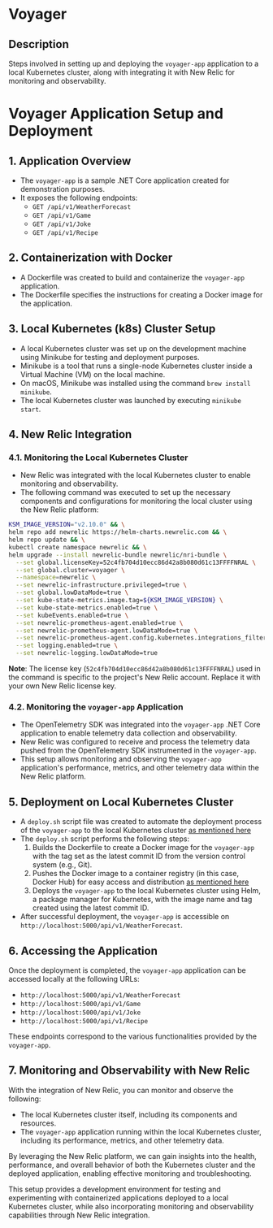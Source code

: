 # Voyager

## Description

Steps involved in setting up and deploying the `voyager-app` application to a local Kubernetes cluster, along with integrating it with New Relic for monitoring and observability.

# Voyager Application Setup and Deployment

## 1. Application Overview

- The `voyager-app` is a sample .NET Core application created for demonstration purposes.
- It exposes the following endpoints:
  - `GET /api/v1/WeatherForecast`
  - `GET /api/v1/Game`
  - `GET /api/v1/Joke`
  - `GET /api/v1/Recipe`

## 2. Containerization with Docker

- A Dockerfile was created to build and containerize the `voyager-app` application.
- The Dockerfile specifies the instructions for creating a Docker image for the application.

## 3. Local Kubernetes (k8s) Cluster Setup

- A local Kubernetes cluster was set up on the development machine using Minikube for testing and deployment purposes.
- Minikube is a tool that runs a single-node Kubernetes cluster inside a Virtual Machine (VM) on the local machine.
- On macOS, Minikube was installed using the command `brew install minikube`.
- The local Kubernetes cluster was launched by executing `minikube start`.

## 4. New Relic Integration

### 4.1. Monitoring the Local Kubernetes Cluster

- New Relic was integrated with the local Kubernetes cluster to enable monitoring and observability.
- The following command was executed to set up the necessary components and configurations for monitoring the local cluster using the New Relic platform:

```bash
KSM_IMAGE_VERSION="v2.10.0" && \
helm repo add newrelic https://helm-charts.newrelic.com && \
helm repo update && \
kubectl create namespace newrelic && \
helm upgrade --install newrelic-bundle newrelic/nri-bundle \
  --set global.licenseKey=52c4fb704d10ecc86d42a8b080d61c13FFFFNRAL \
  --set global.cluster=voyager \
  --namespace=newrelic \
  --set newrelic-infrastructure.privileged=true \
  --set global.lowDataMode=true \
  --set kube-state-metrics.image.tag=${KSM_IMAGE_VERSION} \
  --set kube-state-metrics.enabled=true \
  --set kubeEvents.enabled=true \
  --set newrelic-prometheus-agent.enabled=true \
  --set newrelic-prometheus-agent.lowDataMode=true \
  --set newrelic-prometheus-agent.config.kubernetes.integrations_filter.enabled=false \
  --set logging.enabled=true \
  --set newrelic-logging.lowDataMode=true
```

**Note**: The license key (`52c4fb704d10ecc86d42a8b080d61c13FFFFNRAL`) used in the command is specific to the project's New Relic account. Replace it with your own New Relic license key.

### 4.2. Monitoring the `voyager-app` Application

- The OpenTelemetry SDK was integrated into the `voyager-app` .NET Core application to enable telemetry data collection and observability.
- New Relic was configured to receive and process the telemetry data pushed from the OpenTelemetry SDK instrumented in the `voyager-app`.
- This setup allows monitoring and observing the `voyager-app` application's performance, metrics, and other telemetry data within the New Relic platform.

## 5. Deployment on Local Kubernetes Cluster

- A `deploy.sh` script file was created to automate the deployment process of the `voyager-app` to the local Kubernetes cluster [as mentioned here](deploy.sh)
- The `deploy.sh` script performs the following steps:
  1. Builds the Dockerfile to create a Docker image for the `voyager-app` with the tag set as the latest commit ID from the version control system (e.g., Git).
  2. Pushes the Docker image to a container registry (in this case, Docker Hub) for easy access and distribution [as mentioned here](src/Voyager.Api/Dockerfile)
  3. Deploys the `voyager-app` to the local Kubernetes cluster using Helm, a package manager for Kubernetes, with the image name and tag created using the latest commit ID.
- After successful deployment, the `voyager-app` is accessible on `http://localhost:5000/api/v1/WeatherForecast`.

## 6. Accessing the Application

Once the deployment is completed, the `voyager-app` application can be accessed locally at the following URLs:

- `http://localhost:5000/api/v1/WeatherForecast`
- `http://localhost:5000/api/v1/Game`
- `http://localhost:5000/api/v1/Joke`
- `http://localhost:5000/api/v1/Recipe`

These endpoints correspond to the various functionalities provided by the `voyager-app`.

## 7. Monitoring and Observability with New Relic

With the integration of New Relic, you can monitor and observe the following:

- The local Kubernetes cluster itself, including its components and resources.
- The `voyager-app` application running within the local Kubernetes cluster, including its performance, metrics, and other telemetry data.

By leveraging the New Relic platform, we can gain insights into the health, performance, and overall behavior of both the Kubernetes cluster and the deployed application, enabling effective monitoring and troubleshooting.

This setup provides a development environment for testing and experimenting with containerized applications deployed to a local Kubernetes cluster, while also incorporating monitoring and observability capabilities through New Relic integration.

